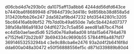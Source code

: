 d06cbd4d7e293b0c
da1075aff13a8bb6
4244dd56dfd643ce
b7440ba6f8689948
d7984d739c3d418c
9d856bb38d858a5d
313420bfbb26e247
2da582af9bd47232
bfd35442801c3205
5bc66416a6b9bf52
7fb7dd0b49a650de
7a6c5b4424d07377
38fa58a186a9183d
04df6272c7c5a856
aeed81a87bc47fd4
ec4d5b0ae1aed5d6
525d0e76a9a6ad08
bfda15a64794a678
e7152fe672b22b97
3b694334c9690b55
57844ff6a487fd17
36914653253294b4
c3e9c88cba6e2476
93a2d4f2b6416f8d
dda600a048a30472
e50f56888556ef5c
d871d339889b80d4
